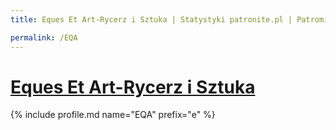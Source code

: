```yaml
---
title: Eques Et Art-Rycerz i Sztuka | Statystyki patronite.pl | Patromierz

permalink: /EQA
---
```


# [Eques Et Art-Rycerz i Sztuka](https://patronite.pl/EQA)

{% include profile.md name="EQA" prefix="e" %}
